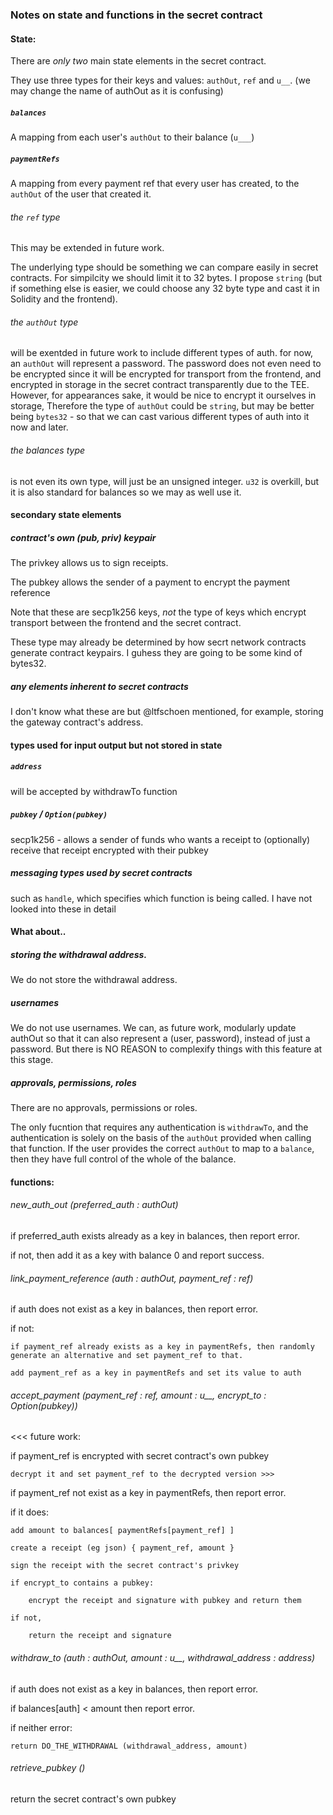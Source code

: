### Notes on state and functions in the secret contract

#### State:

There are *only two* main state elements in the secret contract.

They use three types for their keys and values: `authOut`, `ref` and `u__`.
(we may change the name of authOut as it is confusing)

##### `balances`
 A mapping from each user's `authOut` to their balance (`u___`)

##### `paymentRefs`
 A mapping from every payment ref that every user has created, to the `authOut` of the user that created it.

###### the `ref` type
 This may be extended in future work. 

 The underlying type should be something we can compare easily in secret contracts. For simpilcity we should limit it to 32 bytes. I propose `string` (but if something else is easier, we could choose any 32 byte type and cast it in Solidity and the frontend).

###### the `authOut` type
 will be exentded in future work to include different types of auth.
 for now, an `authOut` will represent a password. The password does not even need to be encrypted since it will be encrypted for transport from the frontend, and encrypted in storage in the secret contract transparently due to the TEE.
 However, for appearances sake, it would be nice to encrypt it ourselves in storage, 
 Therefore the type of `authOut` could be `string`, but may be better being `bytes32` - so that we can cast various different types of auth into it now and later.

###### the balances type
 is not even its own type, will just be an unsigned integer. `u32` is overkill, but it is also standard for balances so we may as well use it.


#### secondary state elements
  
##### contract's own (pub, priv) keypair
 The privkey allows us to sign receipts.

 The pubkey allows the sender of a payment to encrypt the payment reference

 Note that these are secp1k256 keys, *not* the type of keys which encrypt transport between the frontend and the secret contract.

 These type may already be determined by how secrt network contracts generate contract keypairs. I guhess they are going to be some kind of bytes32.

##### any elements inherent to secret contracts
 I don't know what these are but @ltfschoen mentioned, for example, storing the gateway contract's address.


#### types used for input output but not stored in state
 
##### `address`
 will be accepted  by withdrawTo function

##### `pubkey` / `Option(pubkey)`

secp1k256 - allows a sender of funds who wants a receipt to (optionally) receive that receipt encrypted with their pubkey

##### messaging types used by secret contracts
 such as `handle`, which specifies which function is being called.
 I have not looked into these in detail



#### What about..

##### storing the withdrawal address.
We do not store  the withdrawal address.

##### usernames
We do not use usernames. We can, as future work, modularly update authOut so that it can also represent a (user, password), instead of just a password. But there is NO REASON to complexify things with this feature at this stage.

##### approvals, permissions, roles
There are no approvals, permissions or roles.

The only fucntion that requires any authentication is `withdrawTo`, and the authentication is solely on the basis of the `authOut` provided when calling that function. If the user provides the correct `authOut` to map to a `balance`, then they have full control of the whole of the balance.


#### functions:

 ###### new_auth_out (preferred_auth : authOut)
 if preferred_auth exists already as a key in balances, then report error.

 if not, then add it as a key with balance 0 and report success.

 ###### link_payment_reference (auth : authOut, payment_ref : ref)
 if auth does not exist as a key in balances, then report error.

 if not: 

    if payment_ref already exists as a key in paymentRefs, then randomly generate an alternative and set payment_ref to that.

    add payment_ref as a key in paymentRefs and set its value to auth

 ###### accept_payment (payment_ref : ref, amount : u__, encrypt_to : Option(pubkey))
<<< future work: 

if payment_ref is encrypted with secret contract's own pubkey

    decrypt it and set payment_ref to the decrypted version >>>

if payment_ref not exist as a key in paymentRefs, then report error.

if it does:

    add amount to balances[ paymentRefs[payment_ref] ]

    create a receipt (eg json) { payment_ref, amount }

    sign the receipt with the secret contract's privkey

    if encrypt_to contains a pubkey:

        encrypt the receipt and signature with pubkey and return them

    if not,

        return the receipt and signature

 
 ###### withdraw_to (auth : authOut, amount : u__, withdrawal_address : address)
 if auth does not exist as a key in balances, then report error.
 
 if balances[auth] < amount then report error.

 if neither error:

    return DO_THE_WITHDRAWAL (withdrawal_address, amount)
   

 ###### retrieve_pubkey ()
 return the secret contract's own pubkey

